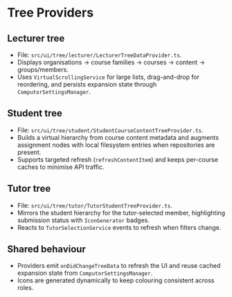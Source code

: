 # Tree Providers

## Lecturer tree
- File: `src/ui/tree/lecturer/LecturerTreeDataProvider.ts`.
- Displays organisations → course families → courses → content → groups/members.
- Uses `VirtualScrollingService` for large lists, drag-and-drop for reordering, and persists expansion state through `ComputorSettingsManager`.

## Student tree
- File: `src/ui/tree/student/StudentCourseContentTreeProvider.ts`.
- Builds a virtual hierarchy from course content metadata and augments assignment nodes with local filesystem entries when repositories are present.
- Supports targeted refresh (`refreshContentItem`) and keeps per-course caches to minimise API traffic.

## Tutor tree
- File: `src/ui/tree/tutor/TutorStudentTreeProvider.ts`.
- Mirrors the student hierarchy for the tutor-selected member, highlighting submission status with `IconGenerator` badges.
- Reacts to `TutorSelectionService` events to refresh when filters change.

## Shared behaviour
- Providers emit `onDidChangeTreeData` to refresh the UI and reuse cached expansion state from `ComputorSettingsManager`.
- Icons are generated dynamically to keep colouring consistent across roles.
